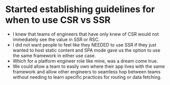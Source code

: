 # Started establishing guidelines for when to use CSR vs SSR

- I knew that teams of engineers that have only knew of CSR would not immediately see the value in SSR or RSC.
- I did not want people to feel like they NEEDED to use SSR if they just wanted to host static content and SPA mode gave us the option to use the same framework in either use case. 
- Which for a platform engineer role like mine, was a dream come true. 
- We could allow a team to easily own where their app lives with the same framework and allow other engineers to seamless hop between teams without needing to learn specific practices for routing or data fetching.
